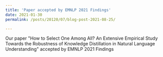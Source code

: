 ```yaml
---
title: 'Paper accepted by EMNLP 2021 Findings'
date: 2021-01-30
permalink: /posts/20120/07/blog-post-2021-08-25/

---
```


Our paper "How to Select One Among All? An Extensive Empirical Study Towards the Robustness of Knowledge Distillation in Natural Language Understanding" accepted by EMNLP 2021 Findings
